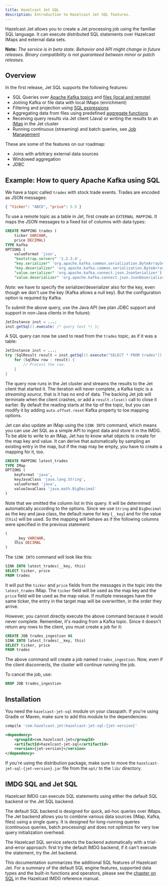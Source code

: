 ```yaml
---
title: Hazelcast Jet SQL
description: Introduction to Hazelcast Jet SQL features.
---
```


Hazelcast Jet allows you to create a Jet processing job using the
familiar SQL language. It can execute distributed SQL statements over
Hazelcast IMaps and external data sets.

**Note:** _The service is in beta state. Behavior and API might change
in future releases. Binary compatibility is not guaranteed between minor
or patch releases._

## Overview

In the first release, Jet SQL supports the following features:

- SQL Queries over [Apache Kafka topics](05-kafka-connector.md) and
[files (local and remote)](04-files-connector.md)
- Joining Kafka or file data with local IMaps (enrichment)
- Filtering and projection using [SQL
expressions](https://docs.hazelcast.org/docs/{imdg-version}/manual/html-single/index.html#expressions)
- Aggregating data from files using predefined
[aggregate functions](00a-basic-commands#aggregation-functions)
- Receiving query results via Jet client (Java) or writing the results
to an [IMap](03-imap-connector.md) in the Jet cluster
- Running continuous (streaming) and batch queries, see
[Job Management](02-job-management.md)

These are some of the features on our roadmap:

- Joins with arbitrary external data sources
- Windowed aggregation
- JDBC

## Example: How to query Apache Kafka using SQL

We have a topic called `trades` with stock trade events. Trades are
encoded as JSON messages:

```json
{ "ticker": "ABCD", "price": 5.5 }
```

To use a remote topic as a table in Jet, first create an `EXTERNAL
MAPPING`. It maps the JSON messages to a fixed list of columns with
data types:

```sql
CREATE MAPPING trades (
    ticker VARCHAR,
    price DECIMAL)
TYPE Kafka
OPTIONS (
    valueFormat 'json',
    "bootstrap.servers" '1.2.3.4',
    "key.serializer" 'org.apache.kafka.common.serialization.ByteArraySerializer',
    "key.deserializer" 'org.apache.kafka.common.serialization.ByteArrayDeserializer',
    "value.serializer" 'org.apache.kafka.connect.json.JsonSerializer')
    "value.deserializer" 'org.apache.kafka.connect.json.JsonDeserializer',
```

_Note:_ we have to specify the serializer/deserializer also for the key,
even though we don't use the key (Kafka allows a null key). But the
configuration option is required by Kafka.

To submit the above query, use the Java API (we plan JDBC support and
support in non-Java clients in the future):

```java
JetInstance inst = ...;
inst.getSql().execute( /* query text */ );
```

A SQL query can now be used to read from the `trades` topic, as if it
was a table:

```java
JetInstance inst = ...;
try (SqlResult result = inst.getSql().execute("SELECT * FROM trades")) {
    for (SqlRow row : result) {
        // Process the row.
    }
}
```

The query now runs in the Jet cluster and streams the results to the Jet
client that started it. The iteration will never complete, a Kafka topic
is a _streaming source_, that is it has no end of data. The backing Jet
job will terminate when the client crashes, or add a `result.close()`
call to close it earlier. By default the reading starts at the tip of
the topic, but you can modify it by adding `auto.offset.reset` Kafka
property to toe mapping options.

Jet can also update an IMap using the `SINK INTO` command, which means
you can use Jet SQL as a simple API to ingest data and store it in the
IMDG. To be able to write to an IMap, Jet has to know what objects to
create for the map key and value. It can derive that automatically by
sampling an existing entry in the map, but if the map may be empty, you
have to create a mapping for it, too.

```sql
CREATE MAPPING latest_trades
TYPE IMap
OPTIONS (
    keyFormat 'java',
    keyJavaClass 'java.lang.String',
    valueFormat 'java',
    valueJavaClass 'java.math.BigDecimal'
)
```

Note that we omitted the column list in this query. It will be
determined automatically according to the options. Since we use `String`
and `BigDecimal` as the key and java class, the default name for key
(`__key`) and for the value (`this`) will be used. So the mapping will
behave as if the following columns were specified in the previous
statement:

```sql
(
    __key VARCHAR,
    this DECIMAL
)
```

The `SINK INTO` command will look like this:

```sql
SINK INTO latest_trades(__key, this)
SELECT ticker, price
FROM trades
```

It will put the `ticker` and `price` fields from the messages in the
topic into the `latest_trades` IMap. The `ticker` field will be used as
the map key and the `price` field will be used as the map value. If
multiple messages have the same ticker, the entry in the target map will
be overwritten, in the order they arrive.

However, you cannot directly execute the above command because it would
never complete. Remember, it's reading from a Kafka topic. Since it
doesn't return any rows to the client, you must create a job for it:

```sql
CREATE JOB trades_ingestion AS
SINK INTO latest_trades(__key, this)
SELECT ticker, price
FROM trades
```

The above command will create a job named `trades_ingestion`. Now, even
if the client disconnects, the cluster will continue running the job.

To cancel the job, use:

```sql
DROP JOB trades_ingestion
```

## Installation

You need the `hazelcast-jet-sql` module on your classpath. If you're
using Gradle or Maven, make sure to add this module to the dependencies:

<!--DOCUSAURUS_CODE_TABS-->

<!--Gradle-->

```groovy
compile 'com.hazelcast.jet:hazelcast-jet-sql:{jet-version}'
```

<!--Maven-->

```xml
<dependency>
    <groupId>com.hazelcast.jet</groupId>
    <artifactId>hazelcast-jet-sql</artifactId>
    <version>{jet-version}</version>
</dependency>
```

<!--END_DOCUSAURUS_CODE_TABS-->

If you're using the distribution package, make sure to move the
`hazelcast-jet-sql-{jet-version}.jar` file from the `opt/` to the `lib/`
directory.

## IMDG SQL and Jet SQL

Hazelcast IMDG can execute SQL statements using either the default SQL
backend or the Jet SQL backend.

The default SQL backend is designed for quick, ad-hoc queries over
IMaps. The Jet backend allows you to combine various data sources (IMap,
Kafka, files) using a single query. It is designed for long-running
queries (continuous queries, batch processing) and does not optimize for
very low query initialization overhead.

The Hazelcast SQL service selects the backend automatically with a
trial-and-error approach: first try the default IMDG backend, if it
can't execute the statement, try the Jet backend.

This documentation summarizes the additional SQL features of Hazelcast
Jet. For a summary of the default SQL engine features, supported data
types and the built-in functions and operators, please see the [chapter
on SQL](https://docs.hazelcast.org/docs/{imdg-version}/manual/html-single/index.html#sql)
in the Hazelcast IMDG reference manual.
